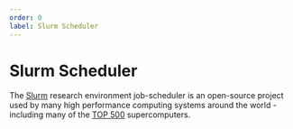 ```yaml
---
order: 0
label: Slurm Scheduler
---
```

# Slurm Scheduler

The [Slurm](https://slurm.schedmd.com/) research environment job-scheduler is an open-source project used by many high performance computing systems around the world - including many of the [TOP 500](https://www.top500.org/lists/) supercomputers.
